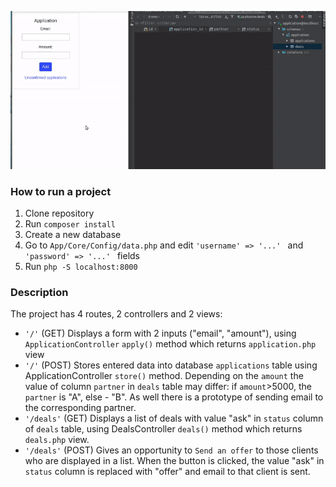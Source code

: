 ![demonstration](loan.gif)

### How to run a project
1. Clone repository
2. Run ```composer install```
3. Create a new database
4. Go to ```App/Core/Config/data.php``` and edit ```'username' => '...' ``` and ```'password' => '...' ``` fields
5. Run ```php -S localhost:8000```

### Description
The project has 4 routes, 2 controllers and 2 views:
* ```'/'``` (GET) Displays a form with 2 inputs ("email", "amount"), using ```ApplicationController``` ```apply()``` 
method which returns ```application.php``` view
* ```'/'``` (POST) Stores entered data into database ```applications``` table using ApplicationController ```store()``` 
method. Depending on the ```amount``` the value of column ```partner``` in ```deals``` table  may differ: if 
```amount```>5000, the ```partner``` is "A", else - "B". As well there is a prototype of sending email to the
corresponding partner.
* ```'/deals'``` (GET) Displays a list of deals with value "ask" in ```status``` column of ```deals``` table, 
using DealsController ```deals()``` method which returns ```deals.php``` view. 
* ```'/deals'``` (POST) Gives an opportunity to ```Send an offer``` to those clients who are displayed in a list. When 
the button is clicked, the value "ask" in ```status``` column is replaced with "offer" and email to that client is sent.